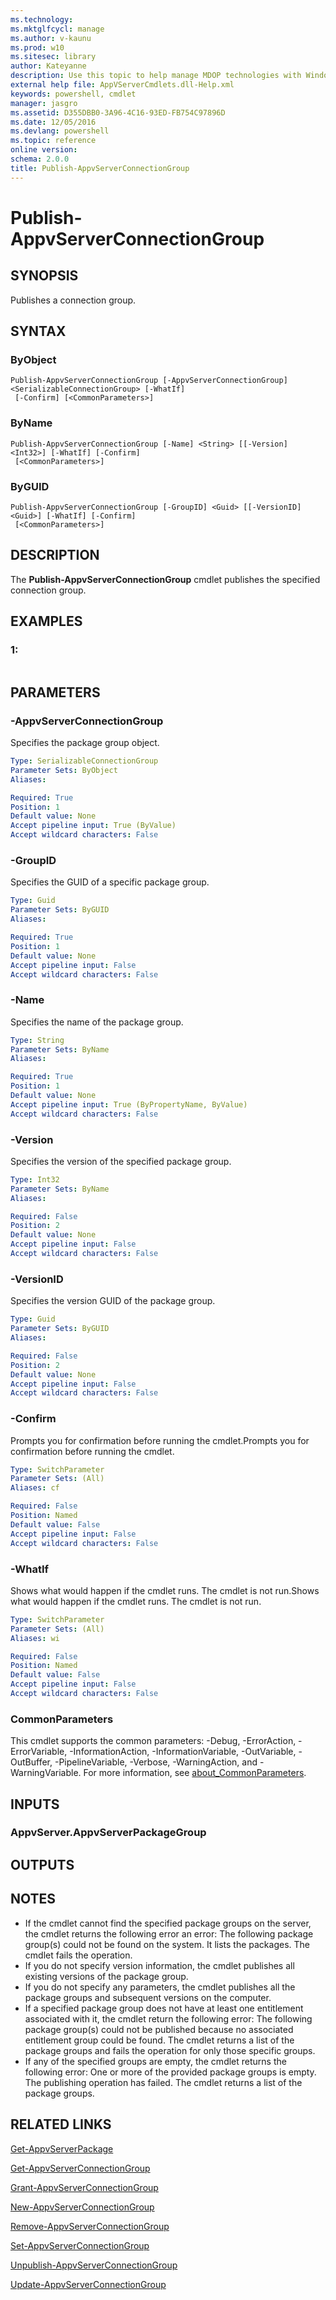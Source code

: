```yaml
---
ms.technology: 
ms.mktglfcycl: manage
ms.author: v-kaunu
ms.prod: w10
ms.sitesec: library
author: Kateyanne
description: Use this topic to help manage MDOP technologies with Windows PowerShell.
external help file: AppVServerCmdlets.dll-Help.xml
keywords: powershell, cmdlet
manager: jasgro 
ms.assetid: D355DBB0-3A96-4C16-93ED-FB754C97896D
ms.date: 12/05/2016
ms.devlang: powershell
ms.topic: reference
online version: 
schema: 2.0.0
title: Publish-AppvServerConnectionGroup
---
```


# Publish-AppvServerConnectionGroup

## SYNOPSIS
Publishes a connection group.

## SYNTAX

### ByObject
```
Publish-AppvServerConnectionGroup [-AppvServerConnectionGroup] <SerializableConnectionGroup> [-WhatIf]
 [-Confirm] [<CommonParameters>]
```

### ByName
```
Publish-AppvServerConnectionGroup [-Name] <String> [[-Version] <Int32>] [-WhatIf] [-Confirm]
 [<CommonParameters>]
```

### ByGUID
```
Publish-AppvServerConnectionGroup [-GroupID] <Guid> [[-VersionID] <Guid>] [-WhatIf] [-Confirm]
 [<CommonParameters>]
```

## DESCRIPTION
The **Publish-AppvServerConnectionGroup** cmdlet publishes the specified connection group.

## EXAMPLES

### 1:
```

```

## PARAMETERS

### -AppvServerConnectionGroup
Specifies the package group object.

```yaml
Type: SerializableConnectionGroup
Parameter Sets: ByObject
Aliases: 

Required: True
Position: 1
Default value: None
Accept pipeline input: True (ByValue)
Accept wildcard characters: False
```

### -GroupID
Specifies the GUID of a specific package group.

```yaml
Type: Guid
Parameter Sets: ByGUID
Aliases: 

Required: True
Position: 1
Default value: None
Accept pipeline input: False
Accept wildcard characters: False
```

### -Name
Specifies the name of the package group.

```yaml
Type: String
Parameter Sets: ByName
Aliases: 

Required: True
Position: 1
Default value: None
Accept pipeline input: True (ByPropertyName, ByValue)
Accept wildcard characters: False
```

### -Version
Specifies the version of the specified package group.

```yaml
Type: Int32
Parameter Sets: ByName
Aliases: 

Required: False
Position: 2
Default value: None
Accept pipeline input: False
Accept wildcard characters: False
```

### -VersionID
Specifies the version GUID of the package group.

```yaml
Type: Guid
Parameter Sets: ByGUID
Aliases: 

Required: False
Position: 2
Default value: None
Accept pipeline input: False
Accept wildcard characters: False
```

### -Confirm
Prompts you for confirmation before running the cmdlet.Prompts you for confirmation before running the cmdlet.

```yaml
Type: SwitchParameter
Parameter Sets: (All)
Aliases: cf

Required: False
Position: Named
Default value: False
Accept pipeline input: False
Accept wildcard characters: False
```

### -WhatIf
Shows what would happen if the cmdlet runs.
The cmdlet is not run.Shows what would happen if the cmdlet runs.
The cmdlet is not run.

```yaml
Type: SwitchParameter
Parameter Sets: (All)
Aliases: wi

Required: False
Position: Named
Default value: False
Accept pipeline input: False
Accept wildcard characters: False
```

### CommonParameters
This cmdlet supports the common parameters: -Debug, -ErrorAction, -ErrorVariable, -InformationAction, -InformationVariable, -OutVariable, -OutBuffer, -PipelineVariable, -Verbose, -WarningAction, and -WarningVariable. For more information, see [about_CommonParameters](https://go.microsoft.com/fwlink/?LinkID=113216).

## INPUTS

### AppvServer.AppvServerPackageGroup

## OUTPUTS

## NOTES
* If the cmdlet cannot find the specified package groups  on the server, the cmdlet returns the following error an error: The following package group(s) could not be found on the system. It lists the packages. The cmdlet fails the operation.
* If you do not specify version information, the cmdlet publishes all existing versions of the package group.
* If you do not specify any parameters, the cmdlet publishes all the package groups and subsequent versions on the computer.
* If a specified package group does not have at least one entitlement associated with it, the cmdlet return the following error: The following package group(s) could not be published because no associated entitlement group could be found. The cmdlet returns a list of the package groups and fails the operation for only those specific groups.
* If any of the specified groups are empty, the cmdlet returns the following error: One or more of the provided package groups is empty. The publishing operation has failed. The cmdlet returns a list of the package groups.

## RELATED LINKS

[Get-AppvServerPackage](./Get-AppvServerPackage.md)

[Get-AppvServerConnectionGroup](./Get-AppvServerConnectionGroup.md)

[Grant-AppvServerConnectionGroup](./Grant-AppvServerConnectionGroup.md)

[New-AppvServerConnectionGroup](./New-AppvServerConnectionGroup.md)

[Remove-AppvServerConnectionGroup](./Remove-AppvServerConnectionGroup.md)

[Set-AppvServerConnectionGroup](./Set-AppvServerConnectionGroup.md)

[Unpublish-AppvServerConnectionGroup](./Unpublish-AppvServerConnectionGroup.md)

[Update-AppvServerConnectionGroup](./Update-AppvServerConnectionGroup.md)


